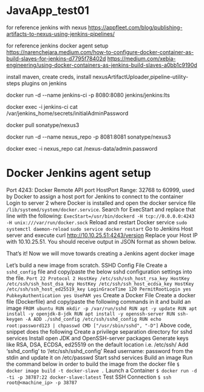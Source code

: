 # JavaApp_test01

for reference jenkins with nexus
https://appfleet.com/blog/publishing-artifacts-to-nexus-using-jenkins-pipelines/

for reference jenkins docker agent setup
https://narenchejara.medium.com/how-to-configure-docker-container-as-build-slaves-for-jenkins-d7795f78402d
https://medium.com/xebia-engineering/using-docker-containers-as-jenkins-build-slaves-a0bb1c9190d

install maven, create creds, install nexusArtifactUploader,pipeline-utility-steps plugins on jenkins

docker run -d --name jenkins-ci -p 8080:8080 jenkins/jenkins:lts

docker exec -i jenkins-ci cat /var/jenkins_home/secrets/initialAdminPassword

docker pull sonatype/nexus3

docker run -d --name nexus_repo -p 8081:8081 sonatype/nexus3

docker exec -i nexus_repo cat /nexus-data/admin.password

# Docker Jenkins agent setup

Port 4243: Docker Remote API port
HostPort Range: 32768 to 60999, used by Docker to assign a host port for Jenkins to connect to the container
Login to server 2 where Docker is installed and open the docker service file `/lib/systemd/system/docker.service`. Search for ExecStart and replace that line with the following:
`ExecStart=/usr/bin/dockerd -H tcp://0.0.0.0:4243 -H unix:///var/run/docker.sock`
Reload and restart Docker service
`sudo systemctl daemon-reload`
`sudo service docker restart`
Go to Jenkins Host server and execute
curl http://10.10.25.51:4243/version
Replace your Host IP with 10.10.25.51. You should receive output in JSON format as shown below.

That’s it! Now we will move towards creating a Jenkins agent docker image

Let’s build a new image from scratch.
SSHD Config File
Create a `sshd_config` file and copy/paste the below sshd configuration settings into the file.
`Port 22
Protocol 2
HostKey /etc/ssh/ssh_host_rsa_key
HostKey /etc/ssh/ssh_host_dsa_key
HostKey /etc/ssh/ssh_host_ecdsa_key
HostKey /etc/ssh/ssh_host_ed25519_key
LoginGraceTime 120
PermitRootLogin yes
PubkeyAuthentication yes
UsePAM yes`
Create a Docker File
Create a docker file (Dockerfile) and copy/paste the following commands in it and build an image
`FROM ubuntu
RUN mkdir -p /var/run/sshd
RUN apt -y update
RUN apt install -y openjdk-8-jdk
RUN apt install -y openssh-server
RUN ssh-keygen -A
ADD ./sshd_config /etc/ssh/sshd_config
RUN echo root:password123 | chpasswd
CMD ["/usr/sbin/sshd", "-D"]`
Above code, snippet does the following
Create a privilege separation directory for sshd services
Install open JDK and OpenSSH-server packages
Generate keys like RSA, DSA, ECDSA, ed25519 on the default location i.e. /etc/ssh/
Add ‘sshd_config’ to ‘/etc/ssh/sshd_config’
Read username: password from the stdin and update it on /etc/passwd
Start sshd services
Build an image
Run the command below in order to build the image from the docker file
`$ docker image build -t docker-slave .`
Launch a Container
`$ docker run -d -ti -p 38787:22 docker-slave:latest`
Test SSH Connection
`$ ssh root@<machine_ip> -p 38787`


